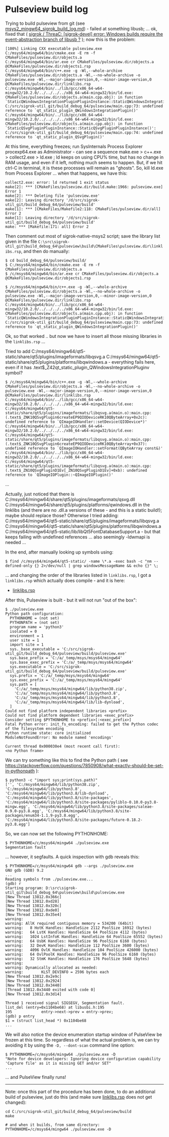 # Pulseview build log


Trying to build pulseview from git (see [msys2_mingw64_sigrok_build_log.md](msys2_mingw64_sigrok_build_log.md)) - failed at something libusb; ... ok, fixed that ( [sigrok / ThreaC: [sigrok-devel] error: Windows builds require the event-abstraction branch of libusb ?](https://sourceforge.net/p/sigrok/mailman/sigrok-devel/thread/bc98f387-cfce-2832-ab3f-18dcea9fb87d%40brothers-sons.dk/#msg37138755) ); now this is the problem:

```
[100%] Linking CXX executable pulseview.exe
C:/msys64/mingw64/bin/cmake.exe -E rm -f CMakeFiles/pulseview.dir/objects.a
C:/msys64/mingw64/bin/ar.exe cr CMakeFiles/pulseview.dir/objects.a @CMakeFiles/pulseview.dir/objects1.rsp
C:/msys64/mingw64/bin/c++.exe -g -Wl,--whole-archive CMakeFiles/pulseview.dir/objects.a -Wl,--no-whole-archive -o pulseview.exe -Wl,--major-image-version,0,--minor-image-version,0 @CMakeFiles/pulseview.dir/linklibs.rsp
C:/msys64/mingw64/bin/../lib/gcc/x86_64-w64-mingw32/10.2.0/../../../../x86_64-w64-mingw32/bin/ld.exe: CMakeFiles/pulseview.dir/objects.a(main.cpp.obj): in function `StaticQWindowsIntegrationPluginPluginInstance::StaticQWindowsIntegrationPluginPluginInstance()':
C:/src/sigrok-util_git/build_debug_64/pulseview/main.cpp:73: undefined reference to `qt_static_plugin_QWindowsIntegrationPlugin()'
C:/msys64/mingw64/bin/../lib/gcc/x86_64-w64-mingw32/10.2.0/../../../../x86_64-w64-mingw32/bin/ld.exe: CMakeFiles/pulseview.dir/objects.a(main.cpp.obj): in function `StaticQSvgPluginPluginInstance::StaticQSvgPluginPluginInstance()':
C:/src/sigrok-util_git/build_debug_64/pulseview/main.cpp:74: undefined reference to `qt_static_plugin_QSvgPlugin()'
```

At this time, everything freezes; run SysInternals Process Explorer procexp64.exe as Administrator - can see a sequence make.exe > c++.exe > collect2.exe > ld.exe ; ld keeps on using CPU% time, but has no change in RAM usage, and even if it left, nothing much seems to happen. But, if we hit ctrl-C in terminal, it is these processes will remain as "ghosts". So, kill ld.exe from Process Explorer ... when that happens, we have this:

```
collect2.exe: error: ld returned 1 exit status
make[2]: *** [CMakeFiles/pulseview.dir/build.make:1966: pulseview.exe] Error 1
make[2]: *** Deleting file 'pulseview.exe'
make[2]: Leaving directory '/d/src/sigrok-util_git/build_debug_64/pulseview/build'
make[1]: *** [CMakeFiles/Makefile2:118: CMakeFiles/pulseview.dir/all] Error 2
make[1]: Leaving directory '/d/src/sigrok-util_git/build_debug_64/pulseview/build'
make: *** [Makefile:171: all] Error 2
```

Then comment out most of sigrok-native-msys2 script; save the library list given in the file `C:\src\sigrok-util_git\build_debug_64\pulseview\build\CMakeFiles\pulseview.dir\linklibs.rsp`, and then do manually:

```
$ cd build_debug_64/pulseview/build/
$ C:/msys64/mingw64/bin/cmake.exe -E rm -f CMakeFiles/pulseview.dir/objects.a
$ /c/msys64/mingw64/bin/ar.exe cr CMakeFiles/pulseview.dir/objects.a @CMakeFiles/pulseview.dir/objects1.rsp

$ /c/msys64/mingw64/bin/c++.exe -g -Wl,--whole-archive CMakeFiles/pulseview.dir/objects.a -Wl,--no-whole-archive -o pulseview.exe -Wl,--major-image-version,0,--minor-image-version,0 @CMakeFiles/pulseview.dir/linklibs.rsp
C:/msys64/mingw64/bin/../lib/gcc/x86_64-w64-mingw32/10.2.0/../../../../x86_64-w64-mingw32/bin/ld.exe: CMakeFiles/pulseview.dir/objects.a(main.cpp.obj): in function `StaticQWindowsIntegrationPluginPluginInstance::StaticQWindowsIntegrationPluginPluginInstance()':
C:/src/sigrok-util_git/build_debug_64/pulseview/main.cpp:73: undefined reference to `qt_static_plugin_QWindowsIntegrationPlugin()'
```

Ok, so that worked .. but now we have to insert all those missing libraries in the `linklibs.rsp` ...

Tried to add C:/msys64/mingw64/qt5-static/share/qt5/plugins/imageformats/libqsvg.a
C:/msys64/mingw64/qt5-static/share/qt5/plugins/platforms/libqwindows.a - everything fails here, even if it has .text$_Z42qt_static_plugin_QWindowsIntegrationPluginv symbol?

```
$ /c/msys64/mingw64/bin/c++.exe -g -Wl,--whole-archive CMakeFiles/pulseview.dir/objects.a -Wl,--no-whole-archive -o pulseview.exe -Wl,--major-image-version,0,--minor-image-version,0 @CMakeFiles/pulseview.dir/linklibs.rsp
C:/msys64/mingw64/bin/../lib/gcc/x86_64-w64-mingw32/10.2.0/../../../../x86_64-w64-mingw32/bin/ld.exe: C:/msys64/mingw64/qt5-static/share/qt5/plugins/imageformats/libqsvg.a(main.o):main.cpp:(.text$_ZNK10QSvgPlugin6createEP9QIODeviceRK10QByteArray+0x2c): undefined reference to `QImageIOHandler::setDevice(QIODevice*)'
C:/msys64/mingw64/bin/../lib/gcc/x86_64-w64-mingw32/10.2.0/../../../../x86_64-w64-mingw32/bin/ld.exe: C:/msys64/mingw64/qt5-static/share/qt5/plugins/imageformats/libqsvg.a(main.o):main.cpp:(.text$_ZNK10QSvgPlugin6createEP9QIODeviceRK10QByteArray+0x37): undefined reference to `QImageIOHandler::setFormat(QByteArray const&)'
C:/msys64/mingw64/bin/../lib/gcc/x86_64-w64-mingw32/10.2.0/../../../../x86_64-w64-mingw32/bin/ld.exe: C:/msys64/mingw64/qt5-static/share/qt5/plugins/imageformats/libqsvg.a(main.o):main.cpp:(.text$_ZN10QSvgPluginD1Ev[_ZN10QSvgPluginD1Ev]+0xb): undefined reference to `QImageIOPlugin::~QImageIOPlugin()'
```

...

Actually,  just noticed that there is C:/msys64/mingw64/share/qt5/plugins/imageformats/qsvg.dll C:/msys64/mingw64/share/qt5/plugins/platforms/qwindows.dll in the linklibs (and there are no .dll.a versions of these - and this is a static build!); maybe should replace those? Otherwise I tried adding: C:/msys64/mingw64/qt5-static/share/qt5/plugins/imageformats/libqsvg.a C:/msys64/mingw64/qt5-static/share/qt5/plugins/platforms/libqwindows.a C:/msys64/mingw64/qt5-static/lib/libQt5FontDatabaseSupport.a - but that keeps failing with undefined references ... also seemingly -ldwmapi is needed ...

In the end, after manually looking up symbols using:

    $ find /c/msys64/mingw64/qt5-static/ -name \*.a -exec bash -c "nm --defined-only {} 2>/dev/null | grep windowsMessageName && echo {}" \;

... and changing the order of the libraries listed in `linklibs.rsp`, I got a `linklibs.rsp` which actually does compile - and it is here:

* [linklibs.rsp](linklibs.rsp)

After this, Pulseview is built - but it will not run "out of the box":

```
$ ./pulseview.exe
Python path configuration:
  PYTHONHOME = (not set)
  PYTHONPATH = (not set)
  program name = 'python3'
  isolated = 0
  environment = 1
  user site = 1
  import site = 1
  sys._base_executable = 'C:/src/sigrok-util_git/build_debug_64/pulseview/build/pulseview.exe'
  sys.base_prefix = 'C:/a/_temp/msys/msys64/mingw64'
  sys.base_exec_prefix = 'C:/a/_temp/msys/msys64/mingw64'
  sys.executable = 'C:/src/sigrok-util_git/build_debug_64/pulseview/build/pulseview.exe'
  sys.prefix = 'C:/a/_temp/msys/msys64/mingw64'
  sys.exec_prefix = 'C:/a/_temp/msys/msys64/mingw64'
  sys.path = [
    'C:/a/_temp/msys/msys64/mingw64/lib/python38.zip',
    'C:/a/_temp/msys/msys64/mingw64/lib/python3.8',
    'C:/a/_temp/msys/msys64/mingw64/lib/python3.8',
    'C:/a/_temp/msys/msys64/mingw64/lib/lib-dynload',
  ]
Could not find platform independent libraries <prefix>
Could not find platform dependent libraries <exec_prefix>
Consider setting $PYTHONHOME to <prefix>[:<exec_prefix>]
Fatal Python error: init_fs_encoding: failed to get the Python codec of the filesystem encoding
Python runtime state: core initialized
ModuleNotFoundError: No module named 'encodings'

Current thread 0x000030e4 (most recent call first):
<no Python frame>
```

We can try something like this to find the Python path ( see https://stackoverflow.com/questions/7850908/what-exactly-should-be-set-in-pythonpath ):

```
$ python3 -c "import sys;print(sys.path)"
['', 'C:/msys64/mingw64/lib/python38.zip', 'C:/msys64/mingw64/lib/python3.8', 'C:/msys64/mingw64/lib/python3.8/lib-dynload', 'C:/msys64/mingw64/lib/python3.8/site-packages', 'C:/msys64/mingw64/lib/python3.8/site-packages/pyliblo-0.10.0-py3.8-mingw.egg', 'C:/msys64/mingw64/lib/python3.8/site-packages/saleae-0.9.0-py3.8.egg', 'C:/msys64/mingw64/lib/python3.8/site-packages/enum34-1.1.9-py3.8.egg', 'C:/msys64/mingw64/lib/python3.8/site-packages/future-0.18.2-py3.8.egg']
```

So, we can now set the following PYTHONHOME:

```
$ PYTHONHOME=/c/msys64/mingw64 ./pulseview.exe
Segmentation fault
```

... however, it segfaults. A quick inspection with gdb reveals this:

```
$ PYTHONHOME=/c/msys64/mingw64 gdb --args ./pulseview.exe
GNU gdb (GDB) 9.2
...
Reading symbols from ./pulseview.exe...
(gdb) r
Starting program: D:\src\sigrok-util_git\build_debug_64\pulseview\build\pulseview.exe
[New Thread 13812.0x366c]
[New Thread 13812.0xd28]
[New Thread 13812.0x320c]
[New Thread 13812.0xde0]
[New Thread 13812.0x35e4]
warning:
warning: AllK required contiguous memory = 534200 (64bit)
warning:   8 HotK Handles: HandleSize 2112 PoolSize 16912 (bytes)
warning:   64 LstK Handles: HandleSize 64 PoolSize 4112 (bytes)
warning:   1024 LstInfoK Handles: HandleSize 64 PoolSize 65552 (bytes)
warning:   64 UsbK Handles: HandleSize 96 PoolSize 6160 (bytes)
warning:   32 DevK Handles: HandleSize 112 PoolSize 3600 (bytes)
warning:   4096 OvlK Handles: HandleSize 104 PoolSize 426000 (bytes)
warning:   64 OvlPoolK Handles: HandleSize 96 PoolSize 6160 (bytes)
warning:   32 StmK Handles: HandleSize 176 PoolSize 5648 (bytes)
warning:
warning: Dynamically allocated as needed:
warning:        KLST_DEVINFO = 2596 bytes each
[New Thread 13812.0x2e9c]
[New Thread 13812.0x2924]
[New Thread 13812.0x3440]
[Thread 13812.0x3440 exited with code 0]
[New Thread 13812.0x3d14]

Thread 1 received signal SIGSEGV, Segmentation fault.
list_del (entry=0x1104be68) at libusbi.h:195
195             entry->next->prev = entry->prev;
(gdb) p entry
$1 = (struct list_head *) 0x1104be68
...
```

We will also notice the device enumeration startup window of PulseView be frozen at this time. So regardless of what the actual problem is, we can try avoiding it by using the `-D, --dont-scan` command line option:

```
$ PYTHONHOME=/c/msys64/mingw64 ./pulseview.exe -D
"Note for device developers: Ignoring device configuration capability 'Capture file' as it is missing GET and/or SET"
...
```

... and PulseView finally runs!

----------

Note: once this part of the procedure has been done, to do an additional build of pulseview, just do this (and make sure [linklibs.rsp](linklibs.rsp) does not get changed):

```
cd C:/src/sigrok-util_git/build_debug_64/pulseview/build
make

# and when it builds, from same directory:
PYTHONHOME=/c/msys64/mingw64 ./pulseview.exe -D
```
